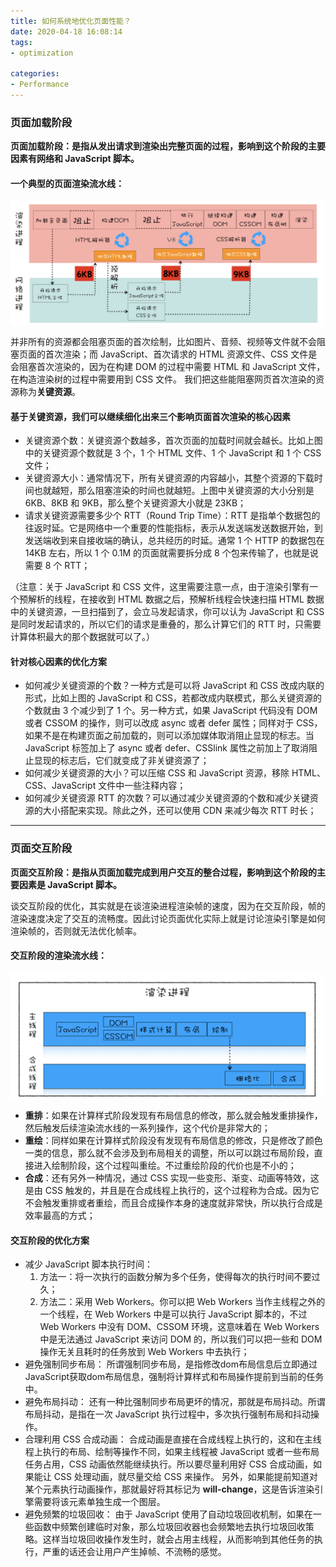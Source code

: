 ```yaml
---
title: 如何系统地优化页面性能？
date: 2020-04-18 16:08:14
tags:
- optimization

categories:
- Performance
---
```


### 页面加载阶段

**页面加载阶段：是指从发出请求到渲染出完整页面的过程，影响到这个阶段的主要因素有网络和 JavaScript 脚本。**

#### 一个典型的页面渲染流水线：
<img width="500px" height="auto" style="float: left;" src="./performance-optimization/po1-1.jpg">
<div style="clear: both"></div>

<!--more-->

并非所有的资源都会阻塞页面的首次绘制，比如图片、音频、视频等文件就不会阻塞页面的首次渲染；而 JavaScript、首次请求的 HTML 资源文件、CSS 文件是会阻塞首次渲染的，因为在构建 DOM 的过程中需要 HTML 和 JavaScript 文件，在构造渲染树的过程中需要用到 CSS 文件。
我们把这些能阻塞网页首次渲染的资源称为**关键资源**。

#### 基于关键资源，我们可以继续细化出来三个影响页面首次渲染的核心因素
* 关键资源个数：关键资源个数越多，首次页面的加载时间就会越长。比如上图中的关键资源个数就是 3 个，1 个 HTML 文件、1 个 JavaScript 和 1 个 CSS 文件；
* 关键资源大小：通常情况下，所有关键资源的内容越小，其整个资源的下载时间也就越短，那么阻塞渲染的时间也就越短。上图中关键资源的大小分别是 6KB、8KB 和 9KB，那么整个关键资源大小就是 23KB；
* 请求关键资源需要多少个 RTT（Round Trip Time）：RTT 是指单个数据包的往返时延。它是网络中一个重要的性能指标，表示从发送端发送数据开始，到发送端收到来自接收端的确认，总共经历的时延。通常 1 个 HTTP 的数据包在 14KB 左右，所以 1 个 0.1M 的页面就需要拆分成 8 个包来传输了，也就是说需要 8 个 RTT；

（注意：关于 JavaScript 和 CSS 文件，这里需要注意一点，由于渲染引擎有一个预解析的线程，在接收到 HTML 数据之后，预解析线程会快速扫描 HTML 数据中的关键资源，一旦扫描到了，会立马发起请求，你可以认为 JavaScript 和 CSS 是同时发起请求的，所以它们的请求是重叠的，那么计算它们的 RTT 时，只需要计算体积最大的那个数据就可以了。）

#### 针对核心因素的优化方案
* 如何减少关键资源的个数？一种方式是可以将 JavaScript 和 CSS 改成内联的形式，比如上图的 JavaScript 和 CSS，若都改成内联模式，那么关键资源的个数就由 3 个减少到了 1 个。另一种方式，如果 JavaScript 代码没有 DOM 或者 CSSOM 的操作，则可以改成 async 或者 defer 属性；同样对于 CSS，如果不是在构建页面之前加载的，则可以添加媒体取消阻止显现的标志。当 JavaScript 标签加上了 async 或者 defer、CSSlink 属性之前加上了取消阻止显现的标志后，它们就变成了非关键资源了；
* 如何减少关键资源的大小？可以压缩 CSS 和 JavaScript 资源，移除 HTML、CSS、JavaScript 文件中一些注释内容；
* 如何减少关键资源 RTT 的次数？可以通过减少关键资源的个数和减少关键资源的大小搭配来实现。除此之外，还可以使用 CDN 来减少每次 RTT 时长；

--------------------------------

### 页面交互阶段

**页面交互阶段：是指从页面加载完成到用户交互的整合过程，影响到这个阶段的主要因素是 JavaScript 脚本。**

谈交互阶段的优化，其实就是在谈渲染进程渲染帧的速度，因为在交互阶段，帧的渲染速度决定了交互的流畅度。因此讨论页面优化实际上就是讨论渲染引擎是如何渲染帧的，否则就无法优化帧率。

#### 交互阶段的渲染流水线：
<img width="500px" height="auto" style="float: left;" src="./performance-optimization/po1-2.png">
<div style="clear: both"></div>

* **重排**：如果在计算样式阶段发现有布局信息的修改，那么就会触发重排操作，然后触发后续渲染流水线的一系列操作，这个代价是非常大的；
* **重绘**：同样如果在计算样式阶段没有发现有布局信息的修改，只是修改了颜色一类的信息，那么就不会涉及到布局相关的调整，所以可以跳过布局阶段，直接进入绘制阶段，这个过程叫重绘。不过重绘阶段的代价也是不小的；
* **合成**：还有另外一种情况，通过 CSS 实现一些变形、渐变、动画等特效，这是由 CSS 触发的，并且是在合成线程上执行的，这个过程称为合成。因为它不会触发重排或者重绘，而且合成操作本身的速度就非常快，所以执行合成是效率最高的方式；

#### 交互阶段的优化方案
* 减少 JavaScript 脚本执行时间：
  1. 方法一：将一次执行的函数分解为多个任务，使得每次的执行时间不要过久；
  2. 方法二：采用 Web Workers。你可以把 Web Workers 当作主线程之外的一个线程，在 Web Workers 中是可以执行 JavaScript 脚本的，不过 Web Workers 中没有 DOM、CSSOM 环境，这意味着在 Web Workers 中是无法通过 JavaScript 来访问 DOM 的，所以我们可以把一些和 DOM 操作无关且耗时的任务放到 Web Workers 中去执行；
* 避免强制同步布局：
所谓强制同步布局，是指修改dom布局信息后立即通过JavaScript获取dom布局信息，强制将计算样式和布局操作提前到当前的任务中。
* 避免布局抖动：
还有一种比强制同步布局更坏的情况，那就是布局抖动。所谓布局抖动，是指在一次 JavaScript 执行过程中，多次执行强制布局和抖动操作。
* 合理利用 CSS 合成动画：
合成动画是直接在合成线程上执行的，这和在主线程上执行的布局、绘制等操作不同，如果主线程被 JavaScript 或者一些布局任务占用，CSS 动画依然能继续执行。所以要尽量利用好 CSS 合成动画，如果能让 CSS 处理动画，就尽量交给 CSS 来操作。
另外，如果能提前知道对某个元素执行动画操作，那就最好将其标记为 **will-change**，这是告诉渲染引擎需要将该元素单独生成一个图层。
* 避免频繁的垃圾回收：
由于 JavaScript 使用了自动垃圾回收机制，如果在一些函数中频繁创建临时对象，那么垃圾回收器也会频繁地去执行垃圾回收策略。这样当垃圾回收操作发生时，就会占用主线程，从而影响到其他任务的执行，严重的话还会让用户产生掉帧、不流畅的感觉。